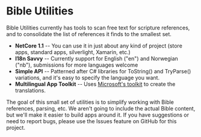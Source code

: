 # Bible Utilities

Bible Utilities currently has tools to scan free text for scripture references, and to consolidate the list of references it finds
to the smallest set.

* **NetCore 1.1** -- You can use it in just about any kind of project (store apps, standard apps, silverlight, Xamarin, etc.)
* **I18n Savvy** -- Currently support for English ("en") and Norwegian ("nb"), submissions for more languages welcome
* **Simple API** -- Patterned after C# libraries for ToString() and TryParse() variations, and it's easy to specify the language you want.
* **Multilingual App Toolkit** -- Uses [Microsoft's toolkit](https://developer.microsoft.com/en-us/windows/develop/multilingual-app-toolkit) to create the translations.

The goal of this small set of utilities is to simplify working with Bible references, parsing, etc.  We aren't going to include the actual
Bible content, but we'll make it easier to build apps around it.  If you have suggestions or need to report bugs, please use the Issues feature
on GitHub for this project.
